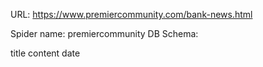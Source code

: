 URL: https://www.premiercommunity.com/bank-news.html

Spider name: premiercommunity
DB Schema:

title
content
date